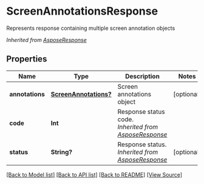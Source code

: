 ﻿# ScreenAnnotationsResponse
Represents response containing multiple screen annotation objects

*Inherited from [AsposeResponse](AsposeResponse.md)*
## Properties
Name | Type | Description | Notes
------------ | ------------- | ------------- | -------------
**annotations** | [**ScreenAnnotations?**](ScreenAnnotations.md) | Screen annotations object | [optional]
**code** | **Int** | Response status code.<br />*Inherited from [AsposeResponse](AsposeResponse.md)* | 
**status** | **String?** | Response status.<br />*Inherited from [AsposeResponse](AsposeResponse.md)* | [optional]

[[Back to Model list]](../README.md#documentation-for-models) [[Back to API list]](../README.md#documentation-for-api-endpoints) [[Back to README]](../README.md) [[View Source]](../AsposePdfCloud/Models/ScreenAnnotationsResponse.swift)

